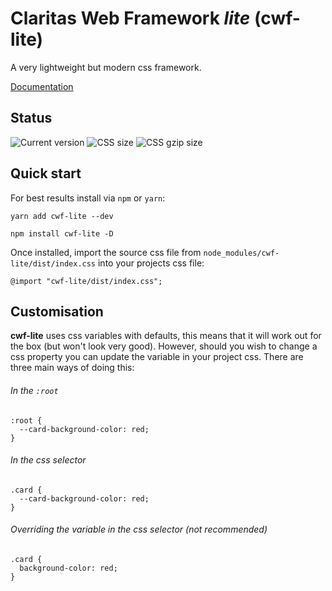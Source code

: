 # Claritas Web Framework _lite_ (cwf-lite)

A very lightweight but modern css framework.

[Documentation](https://davidbrooksio.github.io/cwf-lite-docs/)

## Status

![Current version](https://badgen.net/badge/Version/1.0.3/green)
![CSS size](https://badgen.net/badge/CSS%20size/337.84%20kB/yellow)
![CSS gzip size](https://badgen.net/badge/CSS%20gzip%20size/23.87%20kB/green)

## Quick start

For best results install via `npm` or `yarn`:

```
yarn add cwf-lite --dev
```

```
npm install cwf-lite -D
```

Once installed, import the source css file from `node_modules/cwf-lite/dist/index.css` into your projects css file:

```
@import "cwf-lite/dist/index.css";
```

## Customisation

**cwf-lite** uses css variables with defaults, this means that it will work out for the box (but won't look very good). However, should you wish to change a css property you can update the variable in your project css. There are three main ways of doing this:

###### In the `:root`

```
:root {
  --card-background-color: red;
}
```

###### In the css selector

```
.card {
  --card-background-color: red;
}
```

###### Overriding the variable in the css selector (not recommended)

```
.card {
  background-color: red;
}
```
